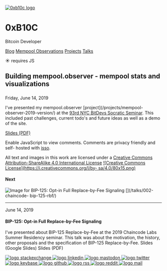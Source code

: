 [ ![0xb10c logo](/0xb10c.png) ](/)

# 0xB10C

Bitcoin Developer

[Blog](/) [Mempool Observations](/mempool-observations) [Projects](/projects)
[Talks](/talks)

☀  requires JS

##  Building mempool.observer - mempool stats and visualizations

#####

Friday, June 14, 2019

I've presented my mempool.observer [project](/projects/mempool-
observer-2019-version/) at the [93rd NYC BitDevs Socratic
Seminar](https://bitdevs.org/2019-06-13-socratic-seminar-93). This included
past challenges, current todo's and future ideas as well as a demo of the
site.

[Slides (PDF)](/pdfs/memo-bitdevs-nyc.pdf)

Enable JavaScript to view comments. Comments are privacy friendly and self-
hosted with [isso](https://posativ.org/isso/).

All text and images in this work are licensed under a [Creative Commons
Attribution-ShareAlike 4.0 International
License](http://creativecommons.org/licenses/by-sa/4.0/) [![Creative Commons
License](https://i.creativecommons.org/l/by-
sa/4.0/80x15.png)](http://creativecommons.org/licenses/by-sa/4.0/)

#### Next

![Image for BIP-125: Opt-in Full Replace-by-Fee
Signaling](/data/talks/chaincode-bip125/header.png) [](/talks/002-chaincode-
bip-125-rbf/)

* * *

June 14, 2019

#### BIP-125: Opt-in Full Replace-by-Fee Signaling

I've presented about BIP-125 Replace-by-Fee at the 2019 Chaincode Labs Summer
Residency seminar. This talk was about the motivation, the history, other
proposals and the specification of BIP-125 Replace-by-Fee. Slides (Google
Slides) Slides (PDF)

[](/talks/002-chaincode-bip-125-rbf/)

[ ![logo stackexchange](/img/footer/stackexchange.svg)
](https://bitcoin.stackexchange.com/users/63817/0xb10c) [ ![logo
linkedin](/img/footer/linkedin.svg) ](https://linkedin.com/in/0xb10c) [ ![logo
mastodon](/img/footer/mastodon.svg) ](https://x0f.org/@0xb10c) [ ![logo
twitter](/img/footer/twitter.svg) ](https://twitter.com/0xb10c) [ ![logo
keybase](/img/footer/keybase.svg) ](https://keybase.io/b10c) [ ![logo
github](/img/footer/github.svg) ](https://github.com/0xb10c) [ ![logo
rss](/img/footer/rss.svg) ](https://b10c.me/feed.xml) [ ![logo
reddit](/img/footer/reddit.svg) ](https://reddit.com/u/0xb10c) [ ![logo
mail](/img/footer/gmail.svg) ](mailto:0xb10c+b10c-me@gmail.com)

